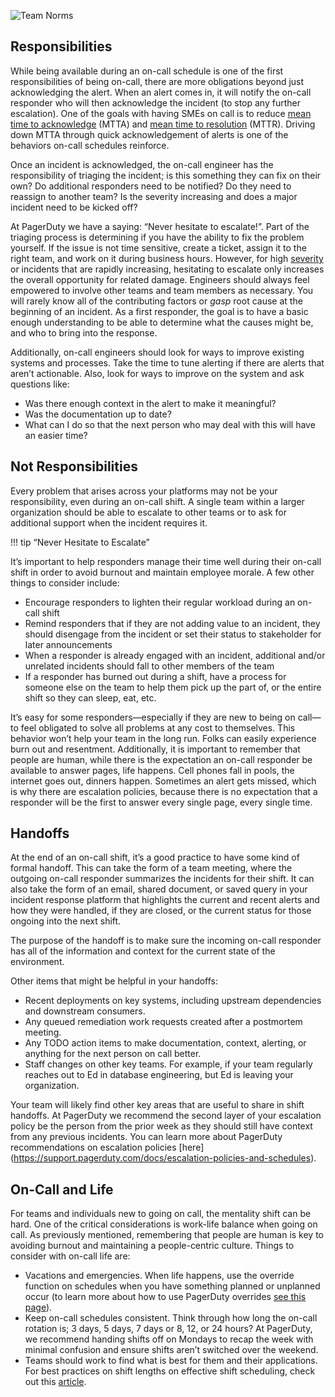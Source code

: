 ![Team Norms](../assets/img/headers/OnCall-People.png)

## Responsibilities
While being available during an on-call schedule is one of the first responsibilities of being on-call, there are more obligations beyond just acknowledging the alert. When an alert comes in, it will notify the on-call responder who will then acknowledge the incident (to stop any further escalation). One of the goals with having SMEs on call is to reduce [mean time to acknowledge](https://support.pagerduty.com/docs/glossary)  (MTTA) and [mean time to resolution](https://support.pagerduty.com/docs/glossary) (MTTR). Driving down MTTA through quick acknowledgement of alerts is one of the behaviors on-call schedules reinforce.  

Once an incident is acknowledged, the on-call engineer has the responsibility of triaging the incident; is this something they can fix on their own? Do additional responders need to be notified? Do they need to reassign to another team? Is the severity increasing and does a major incident need to be kicked off? 

At PagerDuty we have a saying: “Never hesitate to escalate!”. Part of the triaging process is determining if you have the ability to fix the problem yourself. If the issue is not time sensitive, create a ticket, assign it to the right team, and work on it during business hours. However, for high [severity](https://response.pagerduty.com/before/severity_levels/) or incidents that are rapidly increasing, hesitating to escalate only increases the overall opportunity for related damage. Engineers should always feel empowered to involve other teams and team members as necessary. You will rarely know all of the contributing factors or *gasp* root cause at the beginning of an incident. As a first responder, the goal is to have a basic enough understanding to be able to determine what the causes might be, and who to bring into the response.

Additionally, on-call engineers should look for ways to improve existing systems and processes. Take the time to tune alerting if there are alerts that aren’t actionable. Also, look for ways to improve on the system and ask questions like: 

- Was there enough context in the alert to make it meaningful? 
- Was the documentation up to date? 
- What can I do so that the next person who may deal with this will have an easier time? 

## Not Responsibilities
Every problem that arises across your platforms may not be your responsibility, even during an on-call shift. A single team within a larger organization should be able to escalate to other teams or to ask for additional support when the incident requires it. 

!!! tip
		“Never Hesitate to Escalate”

It’s important to help responders manage their time well during their on-call shift in order to avoid burnout and maintain employee morale. A few other things to consider include:

- Encourage responders to lighten their regular workload during an on-call shift
- Remind responders that if they are not adding value to an incident, they should disengage from the incident or set their status to stakeholder for later announcements
- When a responder is already engaged with an incident, additional and/or unrelated incidents should fall to other members of the team
- If a responder has burned out during a shift, have a process for someone else on the team to help them pick up the part of, or the entire shift so they can sleep, eat, etc.

It’s easy for some responders—especially if they are new to being on call—to feel obligated to solve all problems at any cost to themselves. This behavior won’t help your team in the long run. Folks can easily experience burn out and resentment. Additionally, it is important to remember that people are human, while there is the expectation an on-call responder be available to answer pages, life happens. Cell phones fall in pools, the internet goes out, dinners happen. Sometimes an alert gets missed, which is why there are escalation policies, because there is no expectation that a responder will be the first to answer every single page, every single time. 


## Handoffs
At the end of an on-call shift, it’s a good practice to have some kind of formal handoff. This can take the form of a team meeting, where the outgoing on-call responder summarizes the incidents for their shift. It can also take the form of an email, shared document, or saved query in your incident response platform that highlights the current and recent alerts and how they were handled, if they are closed, or the current status for those ongoing into the next shift.

The purpose of the handoff is to make sure the incoming on-call responder has all of the information and context for the current state of the environment. 

Other items that might be helpful in your handoffs:

- Recent deployments on key systems, including upstream dependencies and downstream consumers.
- Any queued remediation work requests created after a postmortem meeting.
- Any TODO action items to make documentation, context, alerting, or anything for the next person on call better.
- Staff changes on other key teams. For example, if your team regularly reaches out to Ed in database engineering, but Ed is leaving your organization.

Your team will likely find other key areas that are useful to share in shift handoffs. At PagerDuty we recommend the second layer of your escalation policy be the person from the prior week as they should still have context from any previous incidents.  You can learn more about PagerDuty recommendations on escalation policies [here] (https://support.pagerduty.com/docs/escalation-policies-and-schedules).

## On-Call and Life
For teams and individuals new to going on call, the mentality shift can be hard. One of the critical considerations is work-life balance when going on call. As previously mentioned, remembering that people are human is key to avoiding burnout and maintaining a people-centric culture. Things to consider with on-call life are:

- Vacations and emergencies. When life happens, use the override function on schedules when you have something planned or unplanned occur (to learn more about how to use PagerDuty overrides [see this page](https://support.pagerduty.com/docs/editing-schedules)).
- Keep on-call schedules consistent. Think through how long the on-call rotation is; 3 days, 5 days, 7 days or 8, 12, or 24 hours? At PagerDuty, we recommend handing shifts off on Mondays to recap the week with minimal confusion and ensure shifts aren’t switched over the weekend. 
- Teams should work to find what is best for them and their applications. For best practices on shift lengths on effective shift scheduling, check out this [article](https://community.pagerduty.com/forum/t/scheduling-effective-start-end-practices-for-on-call-scheduling/1677). 


